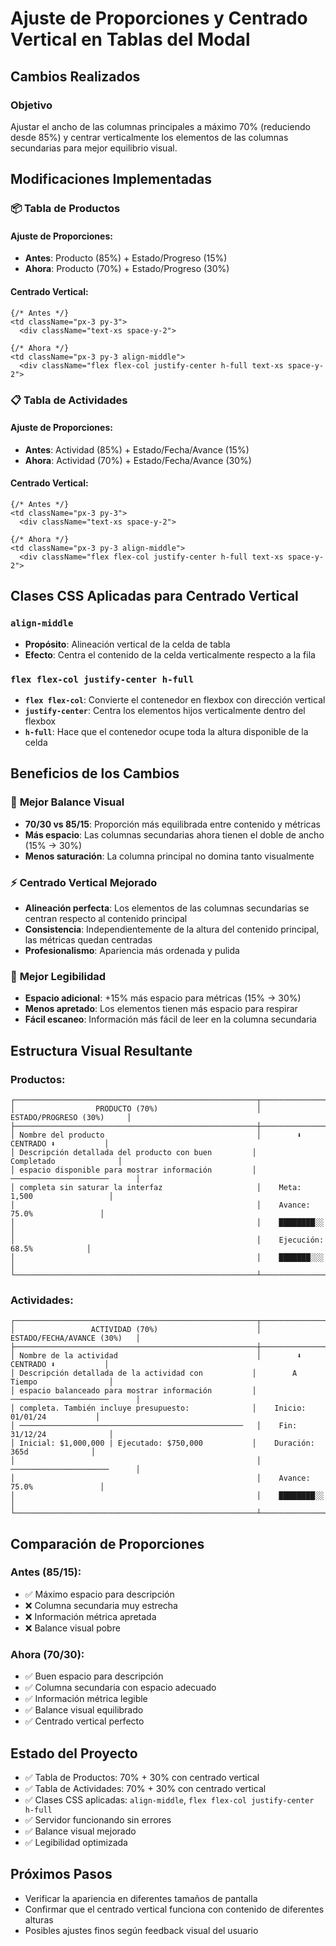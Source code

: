 # Ajuste de Proporciones y Centrado Vertical en Tablas del Modal

## Cambios Realizados

### Objetivo

Ajustar el ancho de las columnas principales a máximo 70% (reduciendo desde 85%) y centrar verticalmente los elementos de las columnas secundarias para mejor equilibrio visual.

## Modificaciones Implementadas

### 📦 **Tabla de Productos**

#### Ajuste de Proporciones:

- **Antes**: Producto (85%) + Estado/Progreso (15%)
- **Ahora**: Producto (70%) + Estado/Progreso (30%)

#### Centrado Vertical:

```tsx
{/* Antes */}
<td className="px-3 py-3">
  <div className="text-xs space-y-2">

{/* Ahora */}
<td className="px-3 py-3 align-middle">
  <div className="flex flex-col justify-center h-full text-xs space-y-2">
```

### 📋 **Tabla de Actividades**

#### Ajuste de Proporciones:

- **Antes**: Actividad (85%) + Estado/Fecha/Avance (15%)
- **Ahora**: Actividad (70%) + Estado/Fecha/Avance (30%)

#### Centrado Vertical:

```tsx
{/* Antes */}
<td className="px-3 py-3">
  <div className="text-xs space-y-2">

{/* Ahora */}
<td className="px-3 py-3 align-middle">
  <div className="flex flex-col justify-center h-full text-xs space-y-2">
```

## Clases CSS Aplicadas para Centrado Vertical

### `align-middle`

- **Propósito**: Alineación vertical de la celda de tabla
- **Efecto**: Centra el contenido de la celda verticalmente respecto a la fila

### `flex flex-col justify-center h-full`

- **`flex flex-col`**: Convierte el contenedor en flexbox con dirección vertical
- **`justify-center`**: Centra los elementos hijos verticalmente dentro del flexbox
- **`h-full`**: Hace que el contenedor ocupe toda la altura disponible de la celda

## Beneficios de los Cambios

### 📏 **Mejor Balance Visual**

- **70/30 vs 85/15**: Proporción más equilibrada entre contenido y métricas
- **Más espacio**: Las columnas secundarias ahora tienen el doble de ancho (15% → 30%)
- **Menos saturación**: La columna principal no domina tanto visualmente

### ⚡ **Centrado Vertical Mejorado**

- **Alineación perfecta**: Los elementos de las columnas secundarias se centran respecto al contenido principal
- **Consistencia**: Independientemente de la altura del contenido principal, las métricas quedan centradas
- **Profesionalismo**: Apariencia más ordenada y pulida

### 📱 **Mejor Legibilidad**

- **Espacio adicional**: +15% más espacio para métricas (15% → 30%)
- **Menos apretado**: Los elementos tienen más espacio para respirar
- **Fácil escaneo**: Información más fácil de leer en la columna secundaria

## Estructura Visual Resultante

### Productos:

```
┌──────────────────────────────────────────────────────┬────────────────────────────────┐
│                  PRODUCTO (70%)                      │     ESTADO/PROGRESO (30%)     │
├──────────────────────────────────────────────────────┼────────────────────────────────┤
│ Nombre del producto                                  │        ⬇ CENTRADO ⬇           │
│ Descripción detallada del producto con buen         │        Completado              │
│ espacio disponible para mostrar información         │    ──────────────────────      │
│ completa sin saturar la interfaz                     │    Meta: 1,500                 │
│                                                      │    Avance: 75.0%               │
│                                                      │    ████████░░                  │
│                                                      │    Ejecución: 68.5%            │
│                                                      │    ███████░░░                  │
└──────────────────────────────────────────────────────┴────────────────────────────────┘
```

### Actividades:

```
┌──────────────────────────────────────────────────────┬────────────────────────────────┐
│                 ACTIVIDAD (70%)                      │   ESTADO/FECHA/AVANCE (30%)   │
├──────────────────────────────────────────────────────┼────────────────────────────────┤
│ Nombre de la actividad                               │        ⬇ CENTRADO ⬇           │
│ Descripción detallada de la actividad con           │        A Tiempo                │
│ espacio balanceado para mostrar información         │    ──────────────────────      │
│ completa. También incluye presupuesto:              │    Inicio: 01/01/24           │
│ ──────────────────────────────────────────────────   │    Fin: 31/12/24              │
│ Inicial: $1,000,000 | Ejecutado: $750,000           │    Duración: 365d              │
│                                                      │    ──────────────────────      │
│                                                      │    Avance: 75.0%               │
│                                                      │    ████████░░                  │
└──────────────────────────────────────────────────────┴────────────────────────────────┘
```

## Comparación de Proporciones

### Antes (85/15):

- ✅ Máximo espacio para descripción
- ❌ Columna secundaria muy estrecha
- ❌ Información métrica apretada
- ❌ Balance visual pobre

### Ahora (70/30):

- ✅ Buen espacio para descripción
- ✅ Columna secundaria con espacio adecuado
- ✅ Información métrica legible
- ✅ Balance visual equilibrado
- ✅ Centrado vertical perfecto

## Estado del Proyecto

- ✅ Tabla de Productos: 70% + 30% con centrado vertical
- ✅ Tabla de Actividades: 70% + 30% con centrado vertical
- ✅ Clases CSS aplicadas: `align-middle`, `flex flex-col justify-center h-full`
- ✅ Servidor funcionando sin errores
- ✅ Balance visual mejorado
- ✅ Legibilidad optimizada

## Próximos Pasos

- Verificar la apariencia en diferentes tamaños de pantalla
- Confirmar que el centrado vertical funciona con contenido de diferentes alturas
- Posibles ajustes finos según feedback visual del usuario
